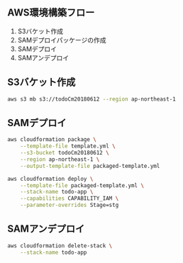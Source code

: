 ## AWS環境構築フロー

1. S3バケット作成
1. SAMデプロイパッケージの作成
1. SAMデプロイ
1. SAMアンデプロイ


## S3バケット作成

```bash
aws s3 mb s3://todoCm20180612 --region ap-northeast-1
```


## SAMデプロイ

```bash
aws cloudformation package \
    --template-file template.yml \
    --s3-bucket todoCm20180612 \
    --region ap-northeast-1 \
    --output-template-file packaged-template.yml
```

```bash
aws cloudformation deploy \
    --template-file packaged-template.yml \
    --stack-name todo-app \
    --capabilities CAPABILITY_IAM \
    --parameter-overrides Stage=stg
```

## SAMアンデプロイ

```bash
aws cloudformation delete-stack \
    --stack-name todo-app
```